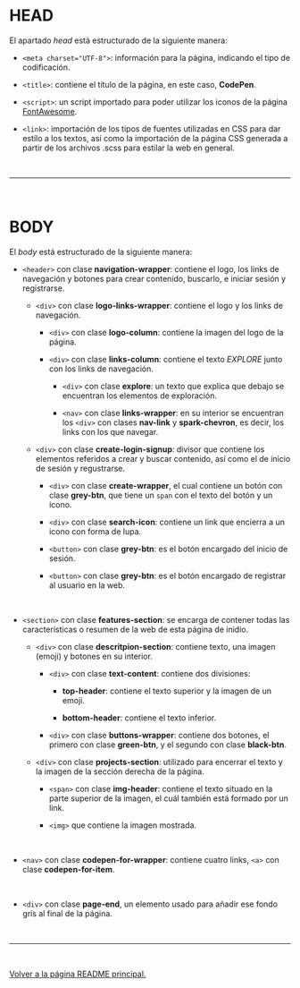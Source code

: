 # HEAD

El apartado *head* está estructurado de la siguiente manera:

* `<meta charset="UTF-8">`: información para la página, indicando el tipo de codificación.

* `<title>`: contiene el título de la página, en este caso, **CodePen**.

* `<script>`: un script importado para poder utilizar los iconos de la página [FontAwesome](https://fontawesome.com/).

* `<link>`: importación de los tipos de fuentes utilizadas en CSS para dar estilo a los textos, así como la importación de la página CSS generada a partir de los archivos .scss para estilar la web en general.

<br><hr><br>

# BODY

El *body* está estructurado de la siguiente manera:

* `<header>` con clase **navigation-wrapper**: contiene el logo, los links de navegación y botones para crear contenido, buscarlo, e iniciar sesión y registrarse.

  * `<div>` con clase **logo-links-wrapper**: contiene el logo y los links de navegación.

    * `<div>` con clase **logo-column**: contiene la imagen del logo de la página.

	* `<div>` con clase **links-column**: contiene el texto *EXPLORE* junto con los links de navegación.

	  * `<div>` con clase **explore**: un texto que explica que debajo se encuentran los elementos de exploración.

	  * `<nav>` con clase **links-wrapper**: en su interior se encuentran los `<div>` con clases **nav-link** y **spark-chevron**, es decir, los links con los que navegar.

  * `<div>` con clase **create-login-signup**: divisor que contiene los elementos referidos a crear y buscar contenido, así como el de inicio de sesión y regustrarse.

    * `<div>` con clase **create-wrapper**, el cual contiene un botón con clase **grey-btn**, que tiene un `span` con el texto del botón y un icono.

	* `<div>` con clase **search-icon**: contiene un link que encierra a un icono con forma de lupa.

	* `<button>` con clase **grey-btn**: es el botón encargado del inicio de sesión.

	* `<button>` con clase **grey-btn**: es el botón encargado de registrar al usuario en la web.

<br>

* `<section>` con clase **features-section**: se encarga de contener todas las características o resumen de la web de esta página de inidio.

  * `<div>` con clase **descritpion-section**: contiene texto, una imagen (emoji) y botones en su interior.

    * `<div>` con clase **text-content**: contiene dos divisiones:

	  * **top-header**: contiene el texto superior y la imagen de un emoji.

	  * **bottom-header**: contiene el texto inferior.

	* `<div>` con clase **buttons-wrapper**: contiene dos botones, el primero con clase **green-btn**, y el segundo con clase **black-btn**.

  * `<div>` con clase **projects-section**: utilizado para encerrar el texto y la imagen de la sección derecha de la página.

    * `<span>` con clase **img-header**: contiene el texto situado en la parte superior de la imagen, el cuál también está formado por un link.

	* `<img>` que contiene la imagen mostrada.

<br>

* `<nav>` con clase **codepen-for-wrapper**: contiene cuatro links, `<a>` con clase **codepen-for-item**.

<br>

* `<div>` con clase **page-end**, un elemento usado para añadir ese fondo gris al final de la página.

<br><hr><br>

[Volver a la página README principal.](../README.md)